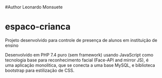 #Author Leonardo Monsuete

# espaco-crianca
Projeto desenvolvido para controle de presença de alunos em instituição de ensino 

Desenvolvido em PHP 7.4 puro (sem framework) usando JavaScript como tecnologia base para reconhecimento facial (Face-API and mirror JS), é uma aplicação monolitica, 
que se conecta a uma base MySQL, e biblioteca bootstrap para estilização de CSS.

